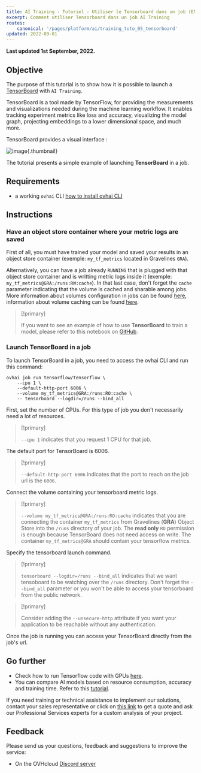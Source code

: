 ```yaml
---
title: AI Training - Tutoriel - Utiliser le Tensorboard dans un job (EN)
excerpt: Comment utiliser Tensorboard dans un job AI Training
routes:
    canonical: '/pages/platform/ai/training_tuto_05_tensorboard'
updated: 2022-09-01
---
```


**Last updated 1st September, 2022.**

## Objective

The purpose of this tutorial is to show how it is possible to launch a [TensorBoard](https://www.tensorflow.org/tensorboard?hl=fr) with `AI Training`.

TensorBoard is a tool made by TensorFlow, for providing the measurements and visualizations needed during the machine learning workflow. It enables tracking experiment metrics like loss and accuracy, visualizing the model graph, projecting embeddings to a lower dimensional space, and much more.

TensorBoard provides a visual interface :

![image](images/overview_tensorboard.png){.thumbnail}

The tutorial presents a simple example of launching **TensorBoard** in a job.

## Requirements

- a working `ovhai` CLI [how to install ovhai CLI](/pages/platform/ai/cli_10_howto_install_cli)

## Instructions

### Have an object store container where your metric logs are saved

First of all, you must have trained your model and saved your results in an object store container (exemple: `my_tf_metrics` located in Gravelines `GRA`).

Alternatively, you can have a job already `RUNNING` that is plugged with that object store container and is writting metric logs inside it (exemple: `my_tf_metrics@GRA:/runs:RW:cache`). In that last case, don't forget the `cache` parameter indicating that the volume is cached and sharable among jobs. More information about volumes configuration in jobs can be found [here](/pages/platform/ai/cli_12_howto_run_job_cli#attaching-volumes), information about volume caching can be found [here](/pages/platform/ai/gi_02_concepts_data#capabilities).

> [!primary]
>
> If you want to see an example of how to use **TensorBoard** to train a model, please refer to this notebook on [GitHub](https://github.com/ovh/ai-training-examples/blob/main/notebooks/tensorflow/tuto/notebook_tutorial_tensorboard.ipynb).

### Launch TensorBoard in a job

To launch TensorBoard in a job, you need to access the ovhai CLI and run this command:

``` {.console}
ovhai job run tensorflow/tensorflow \
    --cpu 1 \
    --default-http-port 6006 \
    --volume my_tf_metrics@GRA:/runs:RO:cache \
    -- tensorboard --logdir=/runs --bind_all
```

First, set the number of CPUs. For this type of job you don't necessarily need a lot of resources.

> [!primary]
>
> `--cpu 1` indicates that you request 1 CPU for that job.

The default port for TensorBoard is 6006.

> [!primary]
>
> `--default-http-port 6006` indicates that the port to reach on the job url is the `6006`.

Connect the volume containing your tensorboard metric logs.

> [!primary]
>
> `--volume my_tf_metrics@GRA:/runs:RO:cache` indicates that you are connecting the container `my_tf_metrics` from Gravelines (**GRA**) Object Store into the `/runs` directory of your job. The **read only** `RO` permission is enough because TensorBoard does not need access on write. The container `my_tf_metrics@GRA` should contain your tensorflow metrics.

Specify the tensorboard launch command.

> [!primary]
>
> `tensorboard --logdir=/runs --bind_all` indicates that we want tensoboard to be watching over the `/runs` directory. Don't forget the `--bind_all` parameter or you won't be able to access your tensorboard from the public network.

> [!primary]
>
> Consider adding the `--unsecure-http` attribute if you want your application to be reachable without any authentication.

Once the job is running you can access your TensorBoard directly from the job's url.

## Go further

- Check how to run Tensorflow code with GPUs [here](/pages/platform/ai/training_tuto_03_tensorflow_gpu).
- You can compare AI models based on resource consumption, accuracy and training time. Refer to this [tutorial](/pages/platform/ai/training_tuto_06_models_comparaison_weights_and_biases).

If you need training or technical assistance to implement our solutions, contact your sales representative or click on [this link](https://www.ovhcloud.com/fr-ca/professional-services/) to get a quote and ask our Professional Services experts for a custom analysis of your project.

## Feedback

Please send us your questions, feedback and suggestions to improve the service:

- On the OVHcloud [Discord server](https://discord.com/invite/vXVurFfwe9)
